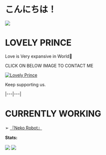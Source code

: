 # こんにちは！

<p>

  <a href="https://count.getloli.com"><img src="https://count.getloli.com/get/@demo?theme=rule34" /></a>

    

 </p>

# LOVELY PRINCE

Love is Very expansive in World💜

CLICK ON BELOW IMAGE TO CONTACT ME

[![Lovely Prince](https://telegra.ph/file/4df0c1845d8fe33a8926d.jpg)](https://t.me/Awesome-Prince)

Keep supporting us.



|---|---|

# CURRENTLY WORKING

<!-- CURRENTLY-WORKING:START -->

➢ [『Neko Robot』](https://t.me/NekoXRobot)





<!-- CURRENTLY-WORKING:END -->

**Stats:**  

<img align="center" src="https://github-readme-stats.vercel.app/api?username=Awesome-Prince&bg_color=30,e96443,904e95&title_color=fff&text_color=fff&count_private=true">

<img align="center" src="https://github-readme-stats.vercel.app/api/top-langs/?username=Awesome-Prince&bg_color=30,e96443,904e95&title_color=fff&text_color=fff&count_private=true">

